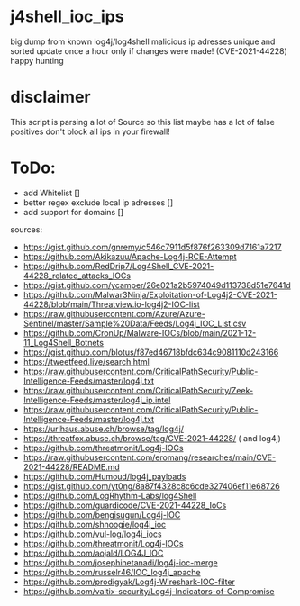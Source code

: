 # j4shell_ioc_ips
big dump from known log4j/log4shell malicious ip adresses unique and sorted  update once a hour only if changes were made! (CVE-2021-44228)
happy hunting

# disclaimer 
This script is parsing a lot of Source so this list maybe has a lot of false positives don't block all ips in your firewall!


# ToDo:
- add Whitelist []
- better regex exclude local ip adresses []
- add support for domains []

sources:
- https://gist.github.com/gnremy/c546c7911d5f876f263309d7161a7217
- https://github.com/Akikazuu/Apache-Log4j-RCE-Attempt
- https://github.com/RedDrip7/Log4Shell_CVE-2021-44228_related_attacks_IOCs
- https://gist.github.com/ycamper/26e021a2b5974049d113738d51e7641d
- https://github.com/Malwar3Ninja/Exploitation-of-Log4j2-CVE-2021-44228/blob/main/Threatview.io-log4j2-IOC-list
- https://raw.githubusercontent.com/Azure/Azure-Sentinel/master/Sample%20Data/Feeds/Log4j_IOC_List.csv
- https://github.com/CronUp/Malware-IOCs/blob/main/2021-12-11_Log4Shell_Botnets
- https://gist.github.com/blotus/f87ed46718bfdc634c9081110d243166
- https://tweetfeed.live/search.html
- https://raw.githubusercontent.com/CriticalPathSecurity/Public-Intelligence-Feeds/master/log4j.txt
- https://raw.githubusercontent.com/CriticalPathSecurity/Zeek-Intelligence-Feeds/master/log4j_ip.intel
- https://raw.githubusercontent.com/CriticalPathSecurity/Public-Intelligence-Feeds/master/log4j.txt
- https://urlhaus.abuse.ch/browse/tag/log4j/
- https://threatfox.abuse.ch/browse/tag/CVE-2021-44228/ ( and log4j)
- https://github.com/threatmonit/Log4j-IOCs
- https://raw.githubusercontent.com/eromang/researches/main/CVE-2021-44228/README.md
- https://github.com/Humoud/log4j_payloads
- https://gist.github.com/yt0ng/8a87f4328c8c6cde327406ef11e68726
- https://github.com/LogRhythm-Labs/log4Shell
- https://github.com/guardicode/CVE-2021-44228_IoCs
- https://github.com/bengisugun/Log4j-IOC
- https://github.com/shnoogie/log4j_ioc
- https://github.com/vul-log/log4j_iocs
- https://github.com/threatmonit/Log4j-IOCs
- https://github.com/aojald/LOG4J_IOC
- https://github.com/josephinetanadi/log4j-ioc-merge
- https://github.com/russelr46/IOC_log4j_apache
- https://github.com/prodigyak/Log4j-Wireshark-IOC-filter
- https://github.com/valtix-security/Log4j-Indicators-of-Compromise
